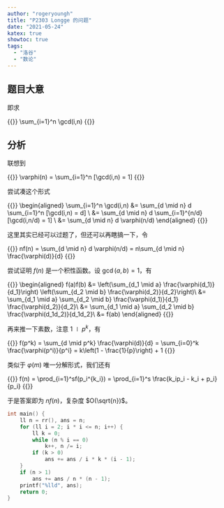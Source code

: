 ```yaml
---
author: "rogeryoungh"
title: "P2303 Longge 的问题"
date: "2021-05-24"
katex: true
showtoc: true
tags: 
  - "洛谷"
  - "数论"
---
```


## 题目大意

即求

{{<display-math>}}
\sum_{i=1}^n \gcd(i,n)
{{</display-math>}}

## 分析

联想到

{{<display-math>}}
\varphi(n) = \sum_{i=1}^n [\gcd(i,n) = 1]
{{</display-math>}}

尝试凑这个形式

{{<display-math>}}
\begin{aligned}
\sum_{i=1}^n \gcd(i,n) &= \sum_{d \mid n} d \sum_{i=1}^n [\gcd(i,n) = d] \\
&= \sum_{d \mid n} d \sum_{i=1}^{n/d} [\gcd(i,n/d) = 1] \\
&= \sum_{d \mid n} d \varphi(n/d)
\end{aligned}
{{</display-math>}}

这里其实已经可以过题了，但还可以再瞎搞一下，令

{{<display-math>}}
nf(n) = \sum_{d \mid n} d \varphi(n/d) = n\sum_{d \mid n} \frac{\varphi(d)}{d}
{{</display-math>}}

尝试证明 $f(n)$ 是一个积性函数。设 $\gcd(a,b) = 1$，有

{{<display-math>}}
\begin{aligned}
f(a)f(b) &= \left(\sum_{d_1 \mid a} \frac{\varphi(d_1)}{d_1}\right) \left(\sum_{d_2 \mid b} \frac{\varphi(d_2)}{d_2}\right)\\
&= \sum_{d_1 \mid a} \sum_{d_2 \mid b} \frac{\varphi(d_1)}{d_1} \frac{\varphi(d_2)}{d_2}\\
&= \sum_{d_1 \mid a} \sum_{d_2 \mid b} \frac{\varphi(d_1d_2)}{d_1d_2}\\
&= f(ab)
\end{aligned}
{{</display-math>}}

再来推一下素数，注意 $1 \mid p^k$，有

{{<display-math>}}
f(p^k) = \sum_{d \mid p^k} \frac{\varphi(d)}{d} = \sum_{i=0}^k \frac{\varphi(p^i)}{p^i} = k\left(1 - \frac{1}{p}\right) + 1
{{</display-math>}}

类似于 $\varphi(m)$ 唯一分解形式，我们还有

{{<display-math>}}
f(n) = \prod_{i=1}^sf(p_i^{k_i}) = \prod_{i=1}^s \frac{k_ip_i - k_i + p_i}{p_i}
{{</display-math>}}

于是答案即为 $nf(n)$，复杂度 $O(\sqrt{n})$。

```cpp
int main() {
    ll n = rr(), ans = n;
    for (ll i = 2; i * i <= n; i++) {
        ll k = 0;
        while (n % i == 0)
            k++, n /= i;
        if (k > 0)
            ans += ans / i * k * (i - 1);
    }
    if (n > 1)
        ans += ans / n * (n - 1);
    printf("%lld", ans);
    return 0;
}
```
